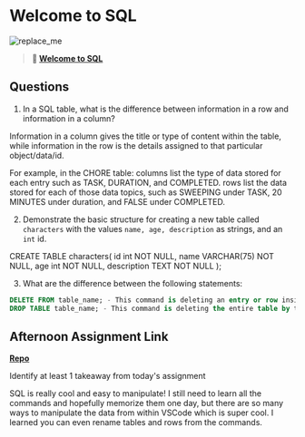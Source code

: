 # Welcome to SQL

![replace_me](https://codeworks.blob.core.windows.net/public/assets/img/illustrations/placeholder.svg)

> **📖 [Welcome to SQL](https://codeworksacademy.com/fs-student-guide/resources/wk11/01-MySQL-GettingStarted)**

## Questions

1. In a SQL table, what is the difference between information in a row and information in a column?

Information in a column gives the title or type of content within the table, while information in the row is the details assigned to that particular object/data/id.

For example, in the CHORE table:
columns list the type of data stored for each entry such as TASK, DURATION, and COMPLETED.
rows list the data stored for each of those data topics, such as SWEEPING under TASK, 20 MINUTES under duration, and FALSE under COMPLETED.

2. Demonstrate the basic structure for creating a new table called `characters` with the values `name, age, description` as strings, and an `int` id.

CREATE TABLE characters(
    id int NOT NULL,
    name VARCHAR(75) NOT NULL,
    age int NOT NULL,
    description TEXT NOT NULL
);

3. What are the difference between the following statements: 
```sql
DELETE FROM table_name; - This command is deleting an entry or row inside of the table; such as "Sweep" from the Chores table.
DROP TABLE table_name; - This command is deleting the entire table by that table name, such as the Chores table.
```

## Afternoon Assignment Link

**[Repo](https://github.com/rachel-gamble/choreManager)**

Identify at least 1 takeaway from today's assignment

SQL is really cool and easy to manipulate! I still need to learn all the commands and hopefully memorize them one day, but there are so many ways to manipulate the data from within VSCode which is super cool. I learned you can even rename tables and rows from the commands. 
